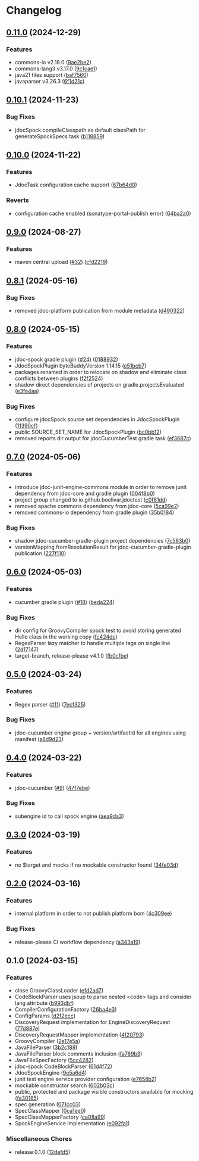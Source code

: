 # Changelog

## [0.11.0](https://github.com/boolivar/jdoc-test/compare/0.10.1...0.11.0) (2024-12-29)


### Features

* commons-io v2.18.0 ([9ae2be2](https://github.com/boolivar/jdoc-test/commit/9ae2be241a85b09465104cda409fb2478bc31b61))
* commons-lang3 v3.17.0 ([9c1cae1](https://github.com/boolivar/jdoc-test/commit/9c1cae1cafdcb748946d94815985cf846a5dda5b))
* java21 files support ([baf7560](https://github.com/boolivar/jdoc-test/commit/baf75600f6e6df72f78fe4f5e01bf000e791fb45))
* javaparser v3.26.3 ([6f1d21c](https://github.com/boolivar/jdoc-test/commit/6f1d21c7fe41e3a3ddc4e2c8219488e970b2e016))

## [0.10.1](https://github.com/boolivar/jdoc-test/compare/0.10.0...0.10.1) (2024-11-23)


### Bug Fixes

* jdocSpock.compileClasspath as default classPath for generateSpockSpecs task ([b118859](https://github.com/boolivar/jdoc-test/commit/b118859c51a6e79398334ec571ecd054c8c86dce))

## [0.10.0](https://github.com/boolivar/jdoc-test/compare/0.9.0...0.10.0) (2024-11-22)


### Features

* JdocTask configuration cache support ([67b64d0](https://github.com/boolivar/jdoc-test/commit/67b64d026e1ac6b68c2301bd9c4ccc4348f66b8e))


### Reverts

* configuration cache enabled (sonatype-portal-publish error) ([64ba2a0](https://github.com/boolivar/jdoc-test/commit/64ba2a0f432ed5b8fe7a5bf8392d867ca9d907b0))

## [0.9.0](https://github.com/boolivar/jdoc-test/compare/0.8.1...0.9.0) (2024-08-27)


### Features

* maven central upload ([#32](https://github.com/boolivar/jdoc-test/issues/32)) ([cfd2219](https://github.com/boolivar/jdoc-test/commit/cfd2219c65517cbc887c1ae2ed36759530733b4a))

## [0.8.1](https://github.com/boolivar/jdoc-test/compare/0.8.0...0.8.1) (2024-05-16)


### Bug Fixes

* removed jdoc-platform publication from module metadata ([d490322](https://github.com/boolivar/jdoc-test/commit/d49032222cc3e391fe5062ab9f092e674d36e221))

## [0.8.0](https://github.com/boolivar/jdoc-test/compare/0.7.0...0.8.0) (2024-05-15)


### Features

* jdoc-spock gradle plugin ([#24](https://github.com/boolivar/jdoc-test/issues/24)) ([0188932](https://github.com/boolivar/jdoc-test/commit/01889324d4b9f8d4e46e6da2749e9efd858dd460))
* JdocSpockPlugin byteBuddyVersion 1.14.15 ([e51bcb7](https://github.com/boolivar/jdoc-test/commit/e51bcb7c69ddbd7c2ce0af0aa817a19e18360fd4))
* packages renamed in order to relocate on shadow and eliminate class conflicts between plugins ([f2f2524](https://github.com/boolivar/jdoc-test/commit/f2f2524fbeadfe59a56d65bbe6ad069c3ca7a74a))
* shadow direct dependencies of projects on gradle.projectsEvaluated ([e3fa4aa](https://github.com/boolivar/jdoc-test/commit/e3fa4aa5146f0fc2aafc609528ccefaf4e84c28e))


### Bug Fixes

* configure jdocSpock source set dependencies in JdocSpockPlugin ([11390cf](https://github.com/boolivar/jdoc-test/commit/11390cf80116c6b89621e76e90a8690bc6388959))
* public SOURCE_SET_NAME for JdocSpockPlugin ([bc0bb12](https://github.com/boolivar/jdoc-test/commit/bc0bb120a2fd67c97a1f042d00d74a1043ed60fd))
* removed reports dir output for jdocCucumberTest gradle task ([ef3687c](https://github.com/boolivar/jdoc-test/commit/ef3687ca379dda49b59fdebb28e11421373d6546))

## [0.7.0](https://github.com/boolivar/jdoc-test/compare/0.6.0...0.7.0) (2024-05-06)


### Features

* introduce jdoc-junit-engine-commons module in order to remove junit dependency from jdoc-core and gradle plugin ([004f8b0](https://github.com/boolivar/jdoc-test/commit/004f8b00cf3fe0e07e1b13a9c86cdee5a82152bc))
* project group changed to io.github.boolivar.jdoctest ([c0f61dd](https://github.com/boolivar/jdoc-test/commit/c0f61dda7bd6615ac2ad6543a4455ba48fc245a0))
* removed apache commons dependency from jdoc-core ([5ca99e2](https://github.com/boolivar/jdoc-test/commit/5ca99e24bea7bcdb6f78c93151bfe81611611637))
* removed commons-io dependency from gradle plugin ([35b0184](https://github.com/boolivar/jdoc-test/commit/35b01847a70518cd7f64a49e6a7b1a2a92bb4a7f))


### Bug Fixes

* shadow jdoc-cucumber-gradle-plugin project dependencies ([7c563b0](https://github.com/boolivar/jdoc-test/commit/7c563b0a39a61272549ab02da96c3dcdc8c04efa))
* versionMapping fromResolutionResult for jdoc-cucumber-gradle-plugin publication ([227f110](https://github.com/boolivar/jdoc-test/commit/227f110cb4db059f84fa7431ae95c7bec5bda044))

## [0.6.0](https://github.com/boolivar/jdoc-test/compare/0.5.0...0.6.0) (2024-05-03)


### Features

* cucumber gradle plugin ([#18](https://github.com/boolivar/jdoc-test/issues/18)) ([beda224](https://github.com/boolivar/jdoc-test/commit/beda224a93c8b1fed607c584ac3c9870464b2376))


### Bug Fixes

* dir config for GroovyCompiler spock test to avoid storing generated Hello class in the working copy ([fc424dc](https://github.com/boolivar/jdoc-test/commit/fc424dcec1e68f5d2cf2386d3dee968d9457fdd4))
* RegexParser lazy matcher to handle multiple tags on single line ([2d17147](https://github.com/boolivar/jdoc-test/commit/2d17147b51a0fbf6bd225ebc210f6324a026a06c))
* target-branch, release-please v4.1.0 ([fb0cfbe](https://github.com/boolivar/jdoc-test/commit/fb0cfbe0180f10576fa728c66213b3f3dc5f08f3))

## [0.5.0](https://github.com/boolivar/jdoc-test/compare/0.4.0...0.5.0) (2024-03-24)


### Features

* Regex parser ([#11](https://github.com/boolivar/jdoc-test/issues/11)) ([7ecf325](https://github.com/boolivar/jdoc-test/commit/7ecf32568f4dfb43212334894354ab2109a3ae92))


### Bug Fixes

* jdoc-cucumber engine group + version/artifactId for all engines using manifest ([a8d9d23](https://github.com/boolivar/jdoc-test/commit/a8d9d23fdb0d20c80d825b68e7ec30a13785c305))

## [0.4.0](https://github.com/boolivar/jdoc-test/compare/0.3.0...0.4.0) (2024-03-22)


### Features

* jdoc-cucumber ([#9](https://github.com/boolivar/jdoc-test/issues/9)) ([47f7ebe](https://github.com/boolivar/jdoc-test/commit/47f7ebe053c62853fcd86eca558655f3de5c2cda))


### Bug Fixes

* subengine id to call spock engine ([aea9da3](https://github.com/boolivar/jdoc-test/commit/aea9da3dfebcff67f7fcc6c676228ce109ae96c6))

## [0.3.0](https://github.com/boolivar/jdoc-test/compare/0.2.0...0.3.0) (2024-03-19)


### Features

* no $target and mocks if no mockable constructor found ([34fe03d](https://github.com/boolivar/jdoc-test/commit/34fe03d2bee2e83837f5ed0350da68e2b148ada7))

## [0.2.0](https://github.com/boolivar/jdoc-test/compare/0.1.0...0.2.0) (2024-03-16)


### Features

* internal platform in order to not publish platform bom ([4c309ee](https://github.com/boolivar/jdoc-test/commit/4c309eed3edf89872af01750d639b1c70e8df704))


### Bug Fixes

* release-please CI workflow dependency ([a343a19](https://github.com/boolivar/jdoc-test/commit/a343a19495d6b70995a74df2a555d71c4ffb25b4))

## 0.1.0 (2024-03-15)


### Features

* close GroovyClassLoader ([efd2ad7](https://github.com/boolivar/jdoc-test/commit/efd2ad74709e86dcc0a029b5aac556a7bc42baa7))
* CodeBlockParser uses jsoup to parse nested &lt;code&gt; tags and consider lang attribute ([b993dbf](https://github.com/boolivar/jdoc-test/commit/b993dbf17a974da472a5134b5aad36b53371c786))
* CompilerConfigurationFactory ([26ba4e3](https://github.com/boolivar/jdoc-test/commit/26ba4e3626690e15b9da12244dccee7d0b95ec71))
* ConfigParams ([d2f2ecc](https://github.com/boolivar/jdoc-test/commit/d2f2ecc686b2dbdbe8b11e411b3cf883fccc7939))
* DiscoveryRequest implementation for EngineDiscoveryRequest ([77d887e](https://github.com/boolivar/jdoc-test/commit/77d887e641a3b06b35b53ef4daee3cdd5db3aa79))
* DiscoveryRequestMapper implementation ([4f20793](https://github.com/boolivar/jdoc-test/commit/4f207932bdd92ceee0b2a010501d70bce81e540f))
* GroovyCompiler ([2e17e5a](https://github.com/boolivar/jdoc-test/commit/2e17e5a54c40d20986ec669814770e0305c9e9d6))
* JavaFileParser ([3b2c189](https://github.com/boolivar/jdoc-test/commit/3b2c18953983902da3897ae0d8ca2ccc5705d13c))
* JavaFileParser block comments inclusion ([fa769b3](https://github.com/boolivar/jdoc-test/commit/fa769b3eefe8b42a42f5c55eee25e836c4248a2e))
* JavaFileSpecFactory ([5cc4282](https://github.com/boolivar/jdoc-test/commit/5cc4282f62cc3a55c774d055d02488fe9cd5eb85))
* jdoc-spock CodeBlockParser ([61d4f72](https://github.com/boolivar/jdoc-test/commit/61d4f722e148d50b7879d3fa162d9d6ebdad415c))
* JdocSpockEngine ([9e5a6d4](https://github.com/boolivar/jdoc-test/commit/9e5a6d47b84fde172e7838fc4d56d05fcd494dfa))
* junit test engine service provider configuration ([e7658b2](https://github.com/boolivar/jdoc-test/commit/e7658b2ce5ee956e98cae160aa1d2ecd741d81e2))
* mockable constructor search ([602b03c](https://github.com/boolivar/jdoc-test/commit/602b03cf85dc7d5e1fcf8a06198229d133861c58))
* public, protected and package visible constructors available for mocking ([fa30185](https://github.com/boolivar/jdoc-test/commit/fa30185012363a493655ffebb2102b6766353968))
* spec generation ([071cc03](https://github.com/boolivar/jdoc-test/commit/071cc03734d9dedebf703ca03490a89d902eefb5))
* SpecClassMapper ([0ca1ee0](https://github.com/boolivar/jdoc-test/commit/0ca1ee0e11c1f7c6ac507b2a5bfec8c71816bcd0))
* SpecClassMapperFactory ([ce08a99](https://github.com/boolivar/jdoc-test/commit/ce08a995faa5bca2ae2d380130f0886a65beea3b))
* SpockEngineService implementation ([e092fa1](https://github.com/boolivar/jdoc-test/commit/e092fa121bc9a5bb52bc0210abb6ca59283ce48c))


### Miscellaneous Chores

* release 0.1.0 ([12defd5](https://github.com/boolivar/jdoc-test/commit/12defd5b894539cd3ba455c013a0a995eaa53898))

